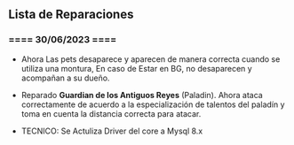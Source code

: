 ## Lista de Reparaciones

### ==== 30/06/2023 ====

- Ahora Las pets desaparece y aparecen de manera correcta cuando se utiliza una montura, En caso de Estar en BG, no desaparecen y acompañan a su dueño.
- Reparado **Guardian de los Antiguos Reyes** (Paladin). Ahora ataca correctamente de acuerdo a la especialización de talentos del paladín y toma en cuenta la distancia correcta para atacar.

- TECNICO: Se Actuliza Driver del core a Mysql 8.x